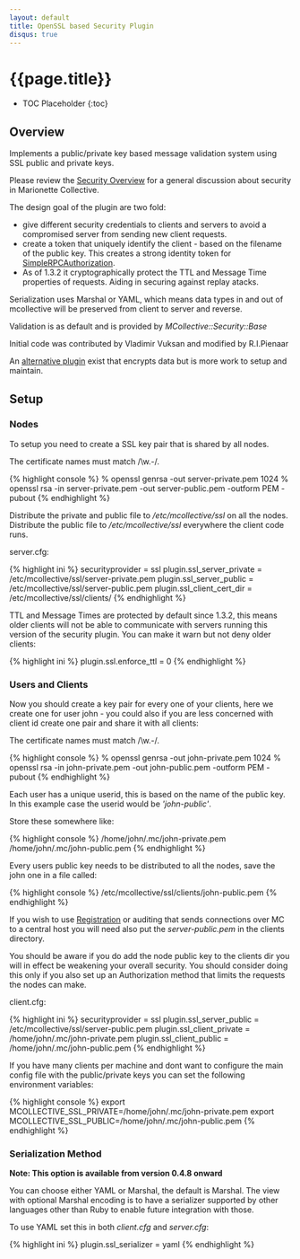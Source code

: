 ```yaml
---
layout: default
title: OpenSSL based Security Plugin
disqus: true
---
```

[SimpleRPCAuthorization]: /mcollective/simplerpc/authorization.html
[Registration]: registration.html
[AESPlugin]: security_aes.html
[SecurityOverview]: ../../security.html

# {{page.title}}

 * TOC Placeholder
 {:toc}

## Overview
Implements a public/private key based message validation system using SSL
public and private keys.

Please review the [Security Overview][SecurityOverview] for a general discussion about security in Marionette Collective.

The design goal of the plugin are two fold:

 * give different security credentials to clients and servers to avoid a compromised server from sending new client requests.
 * create a token that uniquely identify the client - based on the filename of the public key.  This creates a strong identity token for [SimpleRPCAuthorization].
 * As of 1.3.2 it cryptographically protect the TTL and Message Time properties of requests.  Aiding in securing against replay atacks.

Serialization uses Marshal or YAML, which means data types in and out of mcollective
will be preserved from client to server and reverse.

Validation is as default and is provided by *MCollective::Security::Base*

Initial code was contributed by Vladimir Vuksan and modified by R.I.Pienaar

An [alternative plugin][AESPlugin] exist that encrypts data but is more work to setup and maintain.

## Setup

### Nodes
To setup you need to create a SSL key pair that is shared by all nodes.

The certificate names must match /\w\.\-/.

{% highlight console %}
 % openssl genrsa -out server-private.pem 1024
 % openssl rsa -in server-private.pem -out server-public.pem -outform PEM -pubout
{% endhighlight %}

Distribute the private and public file to */etc/mcollective/ssl* on all the nodes.
Distribute the public file to */etc/mcollective/ssl* everywhere the client code runs.

server.cfg:

{% highlight ini %}
  securityprovider = ssl
  plugin.ssl_server_private = /etc/mcollective/ssl/server-private.pem
  plugin.ssl_server_public = /etc/mcollective/ssl/server-public.pem
  plugin.ssl_client_cert_dir = /etc/mcollective/ssl/clients/
{% endhighlight %}

TTL and Message Times are protected by default since 1.3.2, this means older clients will not be able to
communicate with servers running this version of the security plugin.  You can make it warn but not
deny older clients:

{% highlight ini %}
  plugin.ssl.enforce_ttl = 0
{% endhighlight %}

### Users and Clients
Now you should create a key pair for every one of your clients, here we create one
for user john - you could also if you are less concerned with client id create one
pair and share it with all clients:

The certificate names must match /\w\.\-/.

{% highlight console %}
 % openssl genrsa -out john-private.pem 1024
 % openssl rsa -in john-private.pem -out john-public.pem -outform PEM -pubout
{% endhighlight %}

Each user has a unique userid, this is based on the name of the public key.
In this example case the userid would be *'john-public'*.

Store these somewhere like:

{% highlight console %}
 /home/john/.mc/john-private.pem
 /home/john/.mc/john-public.pem
{% endhighlight %}

Every users public key needs to be distributed to all the nodes, save the john one
in a file called:

{% highlight console %}
  /etc/mcollective/ssl/clients/john-public.pem
{% endhighlight %}

If you wish to use [Registration] or auditing that sends connections over MC to a
central host you will need also put the *server-public.pem* in the clients directory.

You should be aware if you do add the node public key to the clients dir you will in
effect be weakening your overall security.  You should consider doing this only if
you also set up an Authorization method that limits the requests the nodes can make.

client.cfg:

{% highlight ini %}
 securityprovider = ssl
 plugin.ssl_server_public = /etc/mcollective/ssl/server-public.pem
 plugin.ssl_client_private = /home/john/.mc/john-private.pem
 plugin.ssl_client_public = /home/john/.mc/john-public.pem
{% endhighlight %}

If you have many clients per machine and dont want to configure the main config file
with the public/private keys you can set the following environment variables:

{% highlight console %}
 export MCOLLECTIVE_SSL_PRIVATE=/home/john/.mc/john-private.pem
 export MCOLLECTIVE_SSL_PUBLIC=/home/john/.mc/john-public.pem
{% endhighlight %}

### Serialization Method

**Note: This option is available from version 0.4.8 onward**

You can choose either YAML or Marshal, the default is Marshal.  The view with optional Marshal encoding is to have a serializer supported by other languages other than Ruby to enable future integration with those.

To use YAML set this in both *client.cfg* and *server.cfg*:

{% highlight ini %}
plugin.ssl_serializer = yaml
{% endhighlight %}
